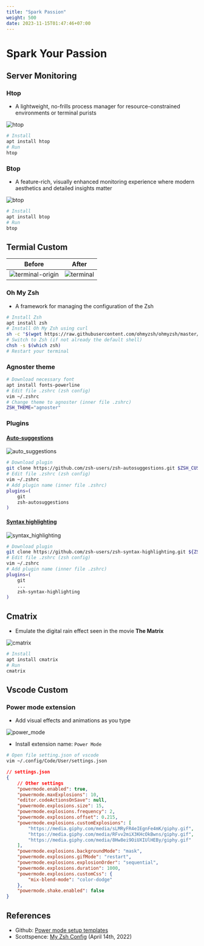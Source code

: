 ```yaml
---
title: "Spark Passion"
weight: 500
date: 2023-11-15T01:47:46+07:00
---
```


# Spark Your Passion

## Server Monitoring

### Htop

- A lightweight, no-frills process manager for resource-constrained environments or terminal purists

![htop](/tips/passion/htop.png)

```sh
# Install
apt install htop
# Run 
htop
```

### Btop

- A feature-rich, visually enhanced monitoring experience where modern aesthetics and detailed insights matter

![btop](/tips/passion/btop.png)

```sh
# Install
apt install btop
# Run  
btop
```

## Termial Custom

|    Before    |    After    | 
|:------------:|:-----------:|
| ![terminal-origin](/tips/passion/terminal-origin.png) | ![terminal](/tips/passion/terminal.png) |

### Oh My Zsh

- A framework for managing the configuration of the Zsh

```sh
# Install Zsh
apt install zsh
# Install Oh My Zsh using curl
sh -c "$(wget https://raw.githubusercontent.com/ohmyzsh/ohmyzsh/master/tools/install.sh -O -)"
# Switch to Zsh (if not already the default shell)
chsh -s $(which zsh)
# Restart your terminal
```

### Agnoster theme

```sh
# Download necessary font
apt install fonts-powerline
# Edit file .zshrc (zsh config)
vim ~/.zshrc
# Change theme to agnoster (inner file .zshrc)
ZSH_THEME="agnoster"
```

### Plugins

#### [Auto-suggestions](https://github.com/zsh-users/zsh-autosuggestions?tab=readme-ov-file#zsh-autosuggestions)

![auto_suggestions](/tips/passion/auto_suggestions.png)

```sh
# Download plugin
git clone https://github.com/zsh-users/zsh-autosuggestions.git $ZSH_CUSTOM/plugins/zsh-autosuggestions
# Edit file .zshrc (zsh config)
vim ~/.zshrc
# Add plugin name (inner file .zshrc)
plugins=(
    git 
    zsh-autosuggestions
)
```

#### [Syntax highlighting](https://github.com/zsh-users/zsh-syntax-highlighting?tab=readme-ov-file#zsh-syntax-highlighting-)

![syntax_highlighting](/tips/passion/syntax_highlighting.png)

```sh
# Download plugin
git clone https://github.com/zsh-users/zsh-syntax-highlighting.git ${ZSH_CUSTOM:-~/.oh-my-zsh/custom}/plugins/zsh-syntax-highlighting
# Edit file .zshrc (zsh config)
vim ~/.zshrc
# Add plugin name (inner file .zshrc)
plugins=(
    git 
    ...
    zsh-syntax-highlighting
)
```

## Cmatrix

- Emulate the digital rain effect seen in the movie **The Matrix**

![cmatrix](/tips/passion/cmatrix.png)

```sh
# Install
apt install cmatrix
# Run  
cmatrix
```

## Vscode Custom

### Power mode extension

- Add visual effects and animations as you type

![power_mode](/tips/passion/power_mode.gif)

- Install extension name: `Power Mode`

```sh
# Open file setting.json of vscode
vim ~/.config/Code/User/settings.json
```

```json
// settings.json
{
    // Other settings
    "powermode.enabled": true,
    "powermode.maxExplosions": 10,
    "editor.codeActionsOnSave": null,
    "powermode.explosions.size": 15,
    "powermode.explosions.frequency": 2,
    "powermode.explosions.offset": 0.215,
    "powermode.explosions.customExplosions": [
        "https://media.giphy.com/media/sLMRyFR4eIEgnFe4mK/giphy.gif",
        "https://media.giphy.com/media/RFvv2miX3KHcOkBwns/giphy.gif",
        "https://media.giphy.com/media/8Hw8ei9OiUXIUlHEBy/giphy.gif"
    ],
    "powermode.explosions.backgroundMode": "mask",
    "powermode.explosions.gifMode": "restart",
    "powermode.explosions.explosionOrder": "sequential",
    "powermode.explosions.duration": 1000,
    "powermode.explosions.customCss": {
        "mix-blend-mode": "color-dodge"
    },
    "powermode.shake.enabled": false
}
```

## References

- Github: [Power mode setup templates](https://github.com/hoovercj/vscode-power-mode/issues/1)
- Scottspence: [My Zsh Config](https://scottspence.com/posts/my-zsh-config) (April 14th, 2022)